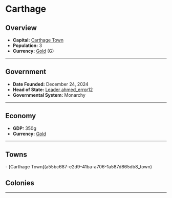 <!--UNDEDITED FILE, remove this entire line if this file has been edited!-->
# <!--NAME-->Carthage<!--NAME-->

## Overview

- **Capital:** <!--CAPITAL_LINK-->[Carthage Town](a55bc687-e2d9-41ba-a706-1a587d865db8_town)<!--CAPITAL_LINK-->
- **Population:** <!--POPULATION-->3<!--POPULATION-->
- **Currency:** <!--CURRENCY_LINK-->[Gold](Gold_currency)<!--CURRENCY_LINK--> (<!--CURRENCY_ABV-->G<!--CURRENCY_ABV-->)

---

## Government

- **Date Founded:** <!--FOUNDED-->December 24, 2024<!--FOUNDED-->
- **Head of State:** <!--LEADER_TITLE_LINK-->[Leader ahmed_error12](ahmed_error12_user)<!--LEADER_TITLE_LINK-->
- **Governmental System:** <!--GOVERNMENT-->Monarchy<!--GOVERNMENT-->

---

## Economy

- **GDP:** <!--GDP-->350g<!--GDP-->
- **Currency:** <!--CURRENCY_LINK-->[Gold](Gold_currency)<!--CURRENCY_LINK-->

---

## Towns

<!--TOWNS-->- [Carthage Town](a55bc687-e2d9-41ba-a706-1a587d865db8_town)<!--TOWNS-->

## Colonies

<!--COLONIES--><!--COLONIES-->

---